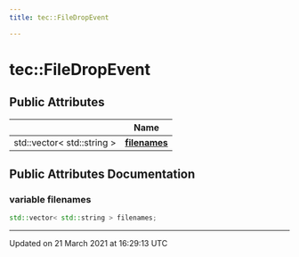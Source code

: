 ```yaml
---
title: tec::FileDropEvent

---
```


# tec::FileDropEvent



## Public Attributes

|                | Name           |
| -------------- | -------------- |
| std::vector< std::string > | **[filenames](/engine/Classes/structtec_1_1_file_drop_event/#variable-filenames)**  |

## Public Attributes Documentation

### variable filenames

```cpp
std::vector< std::string > filenames;
```


-------------------------------

Updated on 21 March 2021 at 16:29:13 UTC